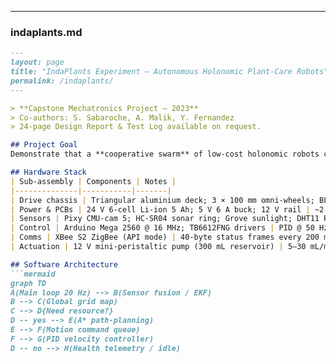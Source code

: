 
---

### **indaplants.md**

```markdown
---
layout: page
title: "IndaPlants Experiment – Autonomous Holonomic Plant‑Care Robots"
permalink: /indaplants/
---

> **Capstone Mechatronics Project – 2023**  
> Co‑authors: S. Sabaroche, A. Malik, Y. Fernandez  
> 24‑page Design Report & Test Log available on request.

## Project Goal
Demonstrate that a **cooperative swarm** of low‑cost holonomic robots can monitor and service houseplants better than a single caretaker by mapping, sharing, and scheduling visits to **light, water, and humidity** resources in real time.

## Hardware Stack
| Sub‑assembly | Components | Notes |
|--------------|-----------|-------|
| Drive chassis | Triangular aluminium deck; 3 × 100 mm omni‑wheels; BLDC motors (11 kV, 24 V); AMT102‑V encoders | 0.50 m/s top speed; inverse‑kinematics matrix converts **vₓ, vᵧ, ω** to wheel RPMs |
| Power & PCBs | 24 V 6‑cell Li‑ion 5 Ah; 5 V 6 A buck; 12 V rail | ~2 h runtime incl. pump |
| Sensors | Pixy CMU‑cam 5; HC‑SR04 sonar ring; Grove sunlight; DHT11 RH/Temp; capacitive soil‑moisture | Beacon recognition, obstacle ranging, irrigation trigger |
| Control | Arduino Mega 2560 @ 16 MHz; TB6612FNG drivers | PID @ 50 Hz; Kp 1.4, Ki 0.05, Kd 0.12 |
| Comms | XBee S2 ZigBee (API mode) | 40‑byte status frames every 200 ms |
| Actuation | 12 V mini‑peristaltic pump (300 mL reservoir) | 5–30 mL/min drip |

## Software Architecture
```mermaid
graph TD
A(Main loop 20 Hz) --> B(Sensor fusion / EKF)
B --> C(Global grid map)
C --> D{Need resource?}
D -- yes --> E(A* path‑planning)
E --> F(Motion command queue)
F --> G(PID velocity controller)
D -- no --> H(Health telemetry / idle)
